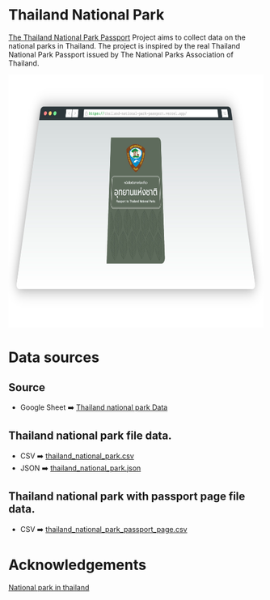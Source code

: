 # Thailand National Park
[The Thailand National Park Passport](https://thailand-national-park-passport.vercel.app/) Project aims to collect data on the national parks in Thailand. The project is inspired by the real Thailand National Park Passport issued by The National Parks Association of Thailand.
<!-- PROJECT LOGO -->
<p align="center">
  <a href="https://github.com/anuwatavis/thailand-national-park-passport">
   <img src="readme/passport.png" alt="Alt text" width="800" height="500" alt="Logo">
  </a>
</p>

# Data sources
## Source
- Google Sheet
➡️ [Thailand national park Data](https://docs.google.com/spreadsheets/d/1LndYT5VX8lZQsjtQko5yoky9ri_UkXEmiGY__QIN_Bk/edit?usp=sharing)
## Thailand national park file data.
- CSV
➡️ [thailand_national_park.csv](https://docs.google.com/spreadsheets/d/e/2PACX-1vQFUHODCeW0tq-ZAvJb6PoWxPBntEKaI3inZuOqL99EQAWrPl01Cs0v2jZPvXY8mCRPwi2G4lk1OuB6/pub?gid=125491161&single=true&output=csv)
- JSON
➡️ [thailand_national_park.json](https://raw.githubusercontent.com/wiki/anuwatavis/thailand-national-park-passport/thailand_national_park.json)
## Thailand national park with passport page file data.
- CSV
➡️ [thailand_national_park_passport_page.csv](https://docs.google.com/spreadsheets/d/e/2PACX-1vQFUHODCeW0tq-ZAvJb6PoWxPBntEKaI3inZuOqL99EQAWrPl01Cs0v2jZPvXY8mCRPwi2G4lk1OuB6/pub?gid=0&single=true&output=csv)

# Acknowledgements
[National park in thailand](https://portal.dnp.go.th/Content/nationalpark?contentId=24757)
